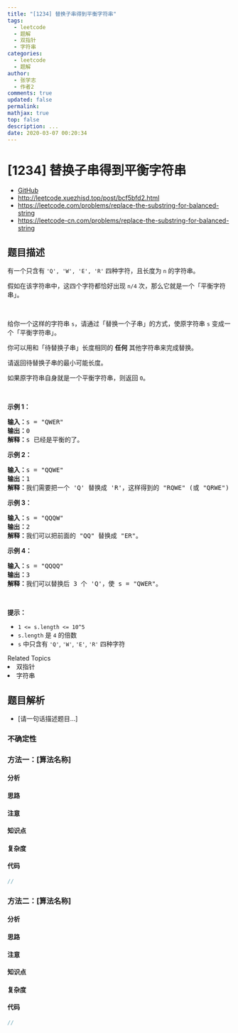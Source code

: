 ```yaml
---
title: "[1234] 替换子串得到平衡字符串"
tags:
  - leetcode
  - 题解
  - 双指针
  - 字符串
categories:
  - leetcode
  - 题解
author:
  - 张学志
  - 作者2
comments: true
updated: false
permalink:
mathjax: true
top: false
description: ...
date: 2020-03-07 00:20:34
---
```



# [1234] 替换子串得到平衡字符串
* [GitHub](https://github.com/algoboy101/LeetCodeCrowdsource/tree/master/_posts/QA/%5B1234%5D%20%E6%9B%BF%E6%8D%A2%E5%AD%90%E4%B8%B2%E5%BE%97%E5%88%B0%E5%B9%B3%E8%A1%A1%E5%AD%97%E7%AC%A6%E4%B8%B2.md)
* http://leetcode.xuezhisd.top/post/bcf5bfd2.html
* https://leetcode.com/problems/replace-the-substring-for-balanced-string
* https://leetcode-cn.com/problems/replace-the-substring-for-balanced-string


## 题目描述

<p>有一个只含有&nbsp;<code>&#39;Q&#39;, &#39;W&#39;, &#39;E&#39;,&nbsp;&#39;R&#39;</code>&nbsp;四种字符，且长度为 <code>n</code>&nbsp;的字符串。</p>

<p>假如在该字符串中，这四个字符都恰好出现&nbsp;<code>n/4</code>&nbsp;次，那么它就是一个「平衡字符串」。</p>

<p>&nbsp;</p>

<p>给你一个这样的字符串 <code>s</code>，请通过「替换一个子串」的方式，使原字符串 <code>s</code> 变成一个「平衡字符串」。</p>

<p>你可以用和「待替换子串」长度相同的&nbsp;<strong>任何</strong> 其他字符串来完成替换。</p>

<p>请返回待替换子串的最小可能长度。</p>

<p>如果原字符串自身就是一个平衡字符串，则返回 <code>0</code>。</p>

<p>&nbsp;</p>

<p><strong>示例 1：</strong></p>

<pre><strong>输入：</strong>s = &quot;QWER&quot;
<strong>输出：</strong>0
<strong>解释：</strong>s 已经是平衡的了。</pre>

<p><strong>示例 2：</strong></p>

<pre><strong>输入：</strong>s = &quot;QQWE&quot;
<strong>输出：</strong>1
<strong>解释：</strong>我们需要把一个 &#39;Q&#39; 替换成 &#39;R&#39;，这样得到的 &quot;RQWE&quot; (或 &quot;QRWE&quot;) 是平衡的。
</pre>

<p><strong>示例 3：</strong></p>

<pre><strong>输入：</strong>s = &quot;QQQW&quot;
<strong>输出：</strong>2
<strong>解释：</strong>我们可以把前面的 &quot;QQ&quot; 替换成 &quot;ER&quot;。 
</pre>

<p><strong>示例 4：</strong></p>

<pre><strong>输入：</strong>s = &quot;QQQQ&quot;
<strong>输出：</strong>3
<strong>解释：</strong>我们可以替换后 3 个 &#39;Q&#39;，使 s = &quot;QWER&quot;。
</pre>

<p>&nbsp;</p>

<p><strong>提示：</strong></p>

<ul>
	<li><code>1 &lt;= s.length &lt;= 10^5</code></li>
	<li><code>s.length</code>&nbsp;是&nbsp;<code>4</code>&nbsp;的倍数</li>
	<li><code>s</code>&nbsp;中只含有&nbsp;<code>&#39;Q&#39;</code>, <code>&#39;W&#39;</code>, <code>&#39;E&#39;</code>,&nbsp;<code>&#39;R&#39;</code>&nbsp;四种字符</li>
</ul>
<div><div>Related Topics</div><div><li>双指针</li><li>字符串</li></div></div>


## 题目解析
* [请一句话描述题目...]

### 不确定性


### 方法一：[算法名称]

#### 分析

#### 思路

#### 注意

#### 知识点

#### 复杂度

#### 代码

```cpp
//
```


### 方法二：[算法名称]

#### 分析

#### 思路

#### 注意

#### 知识点

#### 复杂度

#### 代码

```cpp
//
```


